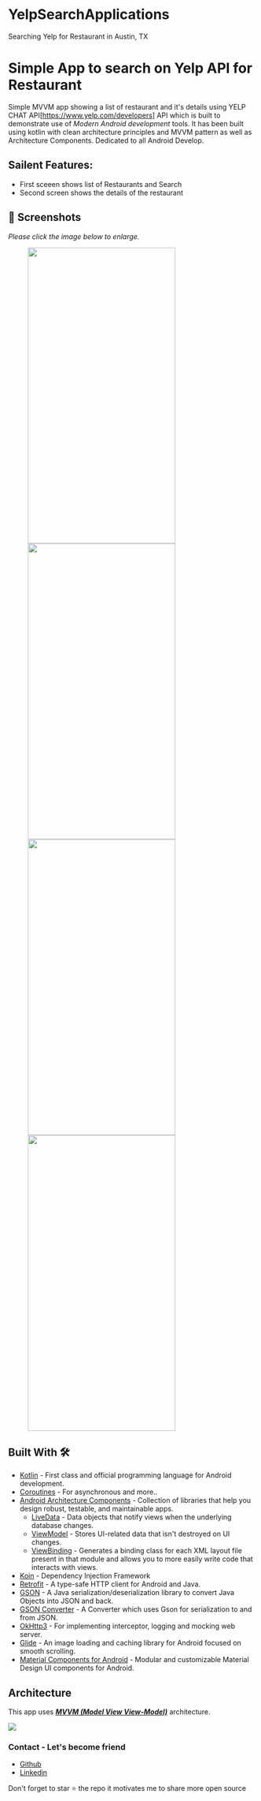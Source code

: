# YelpSearchApplications
Searching Yelp for Restaurant in Austin, TX
# Simple App to search on Yelp API for Restaurant
Simple MVVM app showing a list of restaurant and it's details using YELP CHAT API[https://www.yelp.com/developers] API which is built to demonstrate use of *Modern Android development* tools. It has been built using kotlin with clean architecture principles and MVVM pattern as well as Architecture Components. Dedicated to all Android Develop.

## Sailent Features:
- First sceeen shows list of Restaurants and Search
- Second screen shows the details of the restaurant

## 📸 Screenshots

*Please click the image below to enlarge.*

<img src="[https://github.com/cheetahmail007/YelpChatApp/blob/master/app/src/main/java/com/example/yelpsearchapplication/assets/app_flow.gif](https://github.com/cheetahmail007/YelpChatApp/blob/master/app/src/main/java/com/example/yelpsearchapplication/assets/app_flow.gif)" height="600" width="300" hspace="40">
<img src="https://github.com/cheetahmail007/YelpChatApp/blob/master/app/src/main/java/com/example/yelpsearchapplication/assets/1.png" height="600" width="300" hspace="40">
<img src="https://github.com/cheetahmail007/YelpChatApp/blob/master/app/src/main/java/com/example/yelpsearchapplication/assets/2.png" height="600" width="300" hspace="40">
<img src="https://github.com/cheetahmail007/YelpChatApp/blob/master/app/src/main/java/com/example/yelpsearchapplication/assets/3.png" height="600" width="300" hspace="40">


## Built With 🛠
- [Kotlin](https://kotlinlang.org/) - First class and official programming language for Android development.
- [Coroutines](https://kotlinlang.org/docs/reference/coroutines-overview.html) - For asynchronous and more..
- [Android Architecture Components](https://developer.android.com/topic/libraries/architecture) - Collection of libraries that help you design robust, testable, and maintainable apps.
  - [LiveData](https://developer.android.com/topic/libraries/architecture/livedata) - Data objects that notify views when the underlying database changes.
  - [ViewModel](https://developer.android.com/topic/libraries/architecture/viewmodel) - Stores UI-related data that isn't destroyed on UI changes. 
  - [ViewBinding](https://developer.android.com/topic/libraries/view-binding) - Generates a binding class for each XML layout file present in that module and allows you to more easily write code that interacts with views.
- [Koin](https://insert-koin.io) - Dependency Injection Framework
- [Retrofit](https://square.github.io/retrofit/) - A type-safe HTTP client for Android and Java.
- [GSON](https://github.com/google/gson) - A Java serialization/deserialization library to convert Java Objects into JSON and back.
- [GSON Converter](https://github.com/square/retrofit/tree/master/retrofit-converters/gson) - A Converter which uses Gson for serialization to and from JSON.
- [OkHttp3](https://github.com/square/okhttp) -  For implementing interceptor, logging and mocking web server.
- [Glide](https://github.com/bumptech/glide) - An image loading and caching library for Android focused on smooth scrolling.
- [Material Components for Android](https://github.com/material-components/material-components-android) - Modular and customizable Material Design UI components for Android.

## Architecture
This app uses [***MVVM (Model View View-Model)***](https://developer.android.com/jetpack/docs/guide#recommended-app-arch) architecture.

![](https://developer.android.com/topic/libraries/architecture/images/final-architecture.png)



### Contact - Let's become friend
- [Github](https://github.com/cheetahmail007)
- [Linkedin](https://www.linkedin.com/in/abhishek-pathak-b735018b/)

<p>
Don't forget to star ⭐ the repo it motivates me to share more open source
</p>
